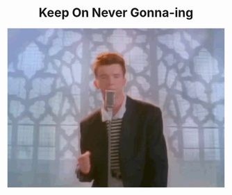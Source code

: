 <!--
# Hacktoberfest 2021

Are you looking to contribute to one of my repositories? Go for it, I have a couple repos marked with the `hacktoberfest` label and so long as you submit a PR in good faith, I'll mark the PR with the `hactoberfest-accepted` label.

[![hacktoberfest 2021 image](https://hacktoberfest.digitalocean.com/_nuxt/img/logo-hacktoberfest-full.f42e3b1.svg)](https://hacktoberfest.digitalocean.com/)

<hr>
-->



<div align="center">
  <h1>Keep On Never Gonna-ing</h1>
  <a href="https://www.youtube.com/watch?v=dQw4w9WgXcQ">
    <img src="https://github.com/edm00se/edm00se/raw/master/never.gif" alt="never gonna give you up">
  </a>
</div>

<!-- 
[![edm00se's github stats](https://github-readme-stats.vercel.app/api?username=edm00se&show_icons=true&theme=onedark)](https://github.com/anuraghazra/github-readme-stats)

![Top Languages](https://github-readme-stats.vercel.app/api/top-langs/?username=edm00se) -->

